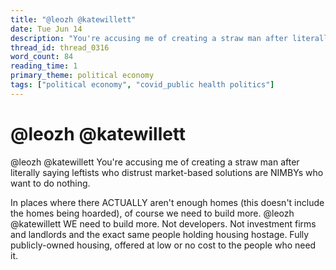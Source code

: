 ```yaml
---
title: "@leozh @katewillett"
date: Tue Jun 14
description: "You're accusing me of creating a straw man after literally saying leftists who distrust market-based solutions are NIMBYs who want to do nothing."
thread_id: thread_0316
word_count: 84
reading_time: 1
primary_theme: political economy
tags: ["political economy", "covid_public health politics"]
---
```


# @leozh @katewillett

@leozh @katewillett You're accusing me of creating a straw man after literally saying leftists who distrust market-based solutions are NIMBYs who want to do nothing.

In places where there ACTUALLY aren't enough homes (this doesn't include the homes being hoarded), of course we need to build more. @leozh @katewillett WE need to build more. Not developers. Not investment firms and landlords and the exact same people holding housing hostage. Fully publicly-owned housing, offered at low or no cost to the people who need it.